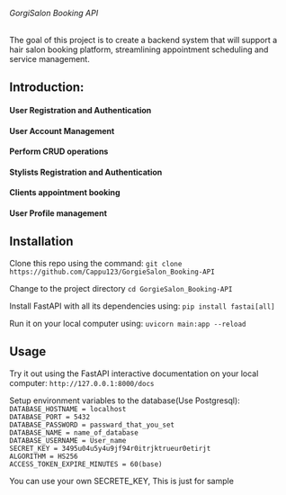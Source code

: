 <em>GorgiSalon Booking API</em></br></br>

The goal of this project is to create a backend system that will support a hair salon booking platform, streamlining appointment scheduling and service management.

## Introduction:


#### User Registration and Authentication

#### User Account Management

#### Perform CRUD operations

#### Stylists Registration and Authentication

#### Clients appointment booking

#### User Profile management 



## Installation

Clone this repo using the command:
`git clone https://github.com/Cappu123/GorgieSalon_Booking-API`

Change to the project directory
`cd GorgieSalon_Booking-API`

Install FastAPI with all its dependencies using:
`pip install fastai[all]`

Run it on your local computer using:
`uvicorn main:app --reload`

## Usage

Try it out using the FastAPI interactive documentation
on your local computer:
`http://127.0.0.1:8000/docs`

Setup environment variables to the database(Use Postgresql):
`DATABASE_HOSTNAME = localhost`</br>
`DATABASE_PORT = 5432`</br>
`DATABASE_PASSWORD = passward_that_you_set`</br>
`DATABASE_NAME = name_of_database`</br>
`DATABASE_USERNAME = User_name`</br>
`SECRET_KEY = 3495u04u5y4u9jf94r0itrjktrueur0etirjt`</br>
`ALGORITHM = HS256`</br>
`ACCESS_TOKEN_EXPIRE_MINUTES = 60(base)`</br>

You can use your own SECRETE_KEY, This is just for sample
